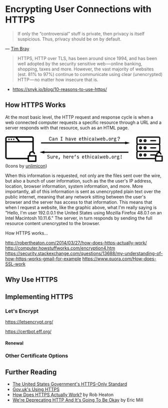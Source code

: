 # Encrypting User Connections with HTTPS

> If only the “controversial” stuff is private, then privacy is itself suspicious. Thus, privacy should be on by default.

— [Tim Bray](https://www.tbray.org/ongoing/When/201x/2012/12/02/HTTPS)

> HTTPS, HTTP over TLS, has been around since 1994, and has been well adopted by the security sensitive web — online banking, shopping, taxes and more. However, the vast majority of websites (est. 81% to 97%) continue to communicate using clear (unencrypted) HTTP — no matter how insecure that is.

  - https://snyk.io/blog/10-reasons-to-use-https/

## How HTTPS Works

At the most basic level, the HTTP request and response cycle is when a web connected computer requests a specific resource through a URL and a server responds with that resource, such as an HTML page.

![HTTP request/response cycle](img/http.png)
(Icons by [unlimicon](https://thenounproject.com/unlimicon/))

When this information is requested, not only are the files sent over the wire, but also a bunch of user information, such as the the user's IP address, location, browser information, system information, and more. More importantly, all of this information is sent as unencrypted plain text over the public internet, meaning that any network sitting between the user's browser and the server has access to that information.  This means that when I request a website, like the graphic above, what I'm really saying is "Hello, I'm user 192.0.0.1 the United States using Mozilla Firefox 48.0.1 on an Intel Macintosh 10.11.6." The server, in turn responds by sending the full resource content unencrypted to the browser.


How HTTPS works...

http://robertheaton.com/2014/03/27/how-does-https-actually-work/
http://computer.howstuffworks.com/encryption4.htm
https://security.stackexchange.com/questions/13688/my-understanding-of-how-https-works-gmail-for-example
https://www.quora.com/How-does-SSL-work



## Why Use HTTPS

## Implementing HTTPS

### Let's Encrypt

https://letsencrypt.org/

https://certbot.eff.org/

#### Renewal

### Other Certificate Options

## Further Reading

- [The United States Government's HTTPS-Only Standard](https://https.cio.gov/)
- [Gov.uk's Using HTTPS](https://www.gov.uk/service-manual/technology/using-https)
- [How Does HTTPS Actually Work?](http://robertheaton.com/2014/03/27/how-does-https-actually-work/) by Rob Heaton
- [We're Deprecating HTTP And It's Going To Be Okay](https://konklone.com/post/were-deprecating-http-and-its-going-to-be-okay) by Eric Mill
